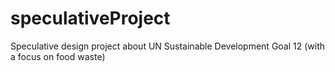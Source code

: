 # speculativeProject
Speculative design project about UN Sustainable Development Goal 12 (with a focus on food waste) 
